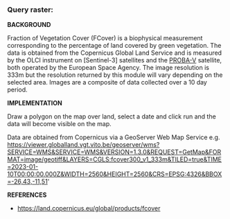 ### **Query raster:**

**BACKGROUND**

Fraction of Vegetation Cover (FCover) is a biophysical measurement corresponding to the percentage of land covered by green vegetation. The data is obtained from the Copernicus Global Land Service and is measured by the OLCI instrument on [Sentinel-3] satellites and the [PROBA-V](https://en.wikipedia.org/wiki/PROBA-V) satellite, both operated by the European Space Agency. The image resolution is 333m but the resolution returned by this module will vary depending on the selected area. Images are a composite of data collected over a 10 day period.

**IMPLEMENTATION**

Draw a polygon on the map over land, select a date and click run and the data will become visible on the map.

Data are obtained from Copernicus via a GeoServer Web Map Service e.g. https://viewer.globalland.vgt.vito.be/geoserver/wms?SERVICE=WMS&SERVICE=WMS&VERSION=1.3.0&REQUEST=GetMap&FORMAT=image/geotiff&LAYERS=CGLS:fcover300_v1_333m&TILED=true&TIME=2023-01-10T00:00:00.000Z&WIDTH=2560&HEIGHT=2560&CRS=EPSG:4326&BBOX=-26,43,-11,51'

**REFERENCES**

* https://land.copernicus.eu/global/products/fcover
